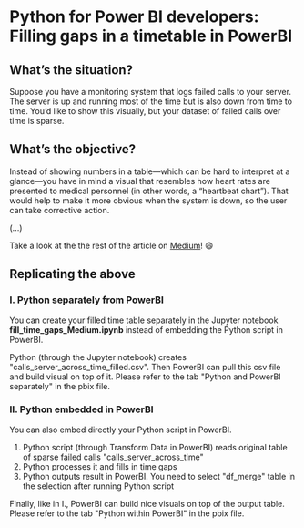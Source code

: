 # Python for Power BI developers: Filling gaps in a timetable in PowerBI


## What’s the situation?

Suppose you have a monitoring system that logs failed calls to your server. The server is up and running most of the time but is also down from time to time. You’d like to show this visually, but your dataset of failed calls over time is sparse.

## What’s the objective?

Instead of showing numbers in a table—which can be hard to interpret at a glance—you have in mind a visual that resembles how heart rates are presented to medical personnel (in other words, a “heartbeat chart”). That would help to make it more obvious when the system is down, so the user can take corrective action.


(...)

Take a look at the the rest of the article on [Medium](https://medium.com/data-science-at-microsoft/filling-gaps-in-a-timetable-in-power-bi-using-python-beb08e042f5b)! :smile:


## Replicating the above 

### I. Python separately from PowerBI

You can create your filled time table separately in the Jupyter notebook **fill_time_gaps_Medium.ipynb** instead of embedding the Python script in PowerBI. 

Python (through the Jupyter notebook) creates "calls_server_across_time_filled.csv". Then PowerBI can pull this csv file and build visual on top of it. Please refer to the tab "Python and PowerBI separately" in the pbix file. 

### II. Python embedded in PowerBI

You can also embed directly your Python script in PowerBI. 
1. Python script (through Transform Data in PowerBI) reads original table of sparse failed calls "calls_server_across_time"
2. Python processes it and fills in time gaps 
3. Python outputs result in PowerBI. You need to select "df_merge" table in the selection after running Python script

Finally, like in I., PowerBI can build nice visuals on top of the output table. Please refer to the tab "Python within PowerBI" in the pbix file. 
